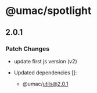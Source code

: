 # @umac/spotlight

## 2.0.1

### Patch Changes

- update first js version (v2)

- Updated dependencies []:
  - @umac/utils@2.0.1
